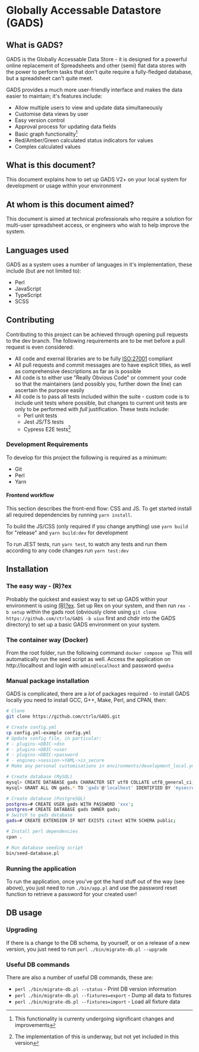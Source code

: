 # Globally Accessable Datastore (GADS)

## What is GADS?

GADS is the Globally Accessable Data Store - it is designed for a powerful online replacement of Spreadsheets and other (semi) flat data stores with the power to perform tasks that don't quite require a fully-fledged database, but a spreadsheet can't quite meet.

GADS provides a much more user-friendly interface and makes the data easier to maintain; it's features include:

- Allow multiple users to view and update data simultaneously
- Customise data views by user
- Easy version control
- Approval process for updating data fields
- Basic graph functionality[^1]
- Red/Amber/Green calculated status indicators for values
- Complex calculated values

## What is this document?

This document explains how to set up GADS V2+ on your local system for development or usage within your environment

## At whom is this document aimed?

This document is aimed at technical professionals who require a solution for multi-user spreadsheet access, or engineers who wish to help improve the system.

## Languages used

GADS as a system uses a number of languages in it's implementation, these include (but are not limited to):

- Perl
- JavaScript
- TypeScript
- SCSS

## Contributing

Contributing to this project can be achieved through opening pull requests to the dev branch. The following requirements are to be met before a pull request is even considered:

- All code and exernal libraries are to be fully [ISO:27001](https://www.iso.org/standard/27001) compliant
- All pull requests and commit messages are to have explicit titles, as well as comprehensive descriptions as far as is possible
- All code is to either use "Really Obvious Code" or comment your code so that the maintainers (and possibly you, further down the line) can ascertain the purpose easily
- All code is to pass all tests included within the suite - custom code is to include unit tests where possible, but changes to current unit tests are only to be performed with _full_ justification. These tests include:
  - Perl unit tests
  - Jest JS/TS tests
  - Cypress E2E tests[^2]

### Development Requirements

To develop for this project the following is required as a minimum:

- Git
- Perl
- Yarn

#### Frontend workflow

This section describes the front-end flow: CSS and JS.
To get started install all required dependencies by running `yarn install`.

To build the JS/CSS (only required if you change anything) use `yarn build` for "release" and `yarn build:dev` for development

To run JEST tests, run `yarn test`, to watch any tests and run them according to any code changes run `yarn test:dev`

## Installation

### The easy way - (R)?ex

Probably the quickest and easiest way to set up GADS within your environment is using [(R)?ex](http://rexify.org). Set up Rex on your system, and then run `rex -b setup` within the gads root (obviously clone using `git clone https://github.com/ctrlo/GADS -b uiux` first and chdir into the GADS directory) to set up a basic GADS environment on your system.

### The container way (Docker)

From the root folder, run the following command `docker compose up`
This will automatically run the seed script as well.
Access the application on http://localhost and login with `admin@localhost` and password `qwedsa`

### Manual package installation

GADS is complicated, there are a _lot_ of packages required - to install GADS locally you need to install GCC, G++, Make, Perl, and CPAN, then:

```bash
# Clone
git clone https://github.com/ctrlo/GADS.git

# Create config.yml
cp config.yml-example config.yml
# Update config file, in particular:
# - plugins->DBIC->dsn
# - plugins->DBIC->user
# - plugins->DBIC->password
# - engines->session->YAML->is_secure
# Make any personal customisations in environments/development_local.yml

# Create database (MySQL)
mysql> CREATE DATABASE gads CHARACTER SET utf8 COLLATE utf8_general_ci;
mysql> GRANT ALL ON gads.* TO 'gads'@'localhost' IDENTIFIED BY 'mysecret';

# Create database (PostgreSQL)
postgres=# CREATE USER gads WITH PASSWORD 'xxx';
postgres=# CREATE DATABASE gads OWNER gads;
# Switch to gads database
gads=# CREATE EXTENSION IF NOT EXISTS citext WITH SCHEMA public;

# Install perl dependencies
cpan .

# Run database seeding script
bin/seed-database.pl
```

### Running the application

To run the application, once you've got the hard stuff out of the way (see above), you just need to run `./bin/app.pl` and use the password reset function to retrieve a password for your created user!

## DB usage

### Upgrading

If there is a change to the DB schema, by yourself, or on a release of a new version, you just need to run `perl ./bin/migrate-db.pl --upgrade`

### Useful DB commands

There are also a number of useful DB commands, these are:

- `perl ./bin/migrate-db.pl --status` - Print DB version information
- `perl ./bin/migrate-db.pl --fixtures=export` - Dump all data to fixtures
- `perl ./bin/migrate-db.pl --fixtures=import` - Load all fixture data

[^1]: This functionality is currenty undergoing significant changes and improvements

[^2]: The implementation of this is underway, but not yet included in this version
